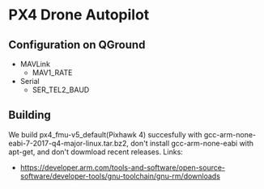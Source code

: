 # PX4 Drone Autopilot

## Configuration on QGround

  * MAVLink
    * MAV1_RATE
  * Serial
    * SER_TEL2_BAUD

## Building
  
We build px4_fmu-v5_default(Pixhawk 4) succesfully with gcc-arm-none-eabi-7-2017-q4-major-linux.tar.bz2, don't install gcc-arm-none-eabi with apt-get, and don't dowmload recent releases. 
Links:
* https://developer.arm.com/tools-and-software/open-source-software/developer-tools/gnu-toolchain/gnu-rm/downloads

